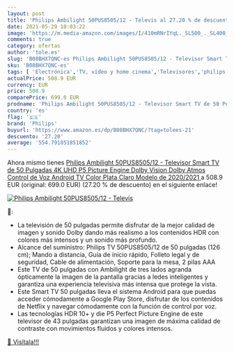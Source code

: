 ```yaml
---
layout: post
title: 'Philips Ambilight 50PUS8505/12 - Televis al 27.20 % de descuento'
date: 2021-05-29 10:03:22
image: 'https://m.media-amazon.com/images/I/410mRNrIYqL._SL500_._SL400_.jpg'
comments: true
category: ofertas
author: 'tole.es'
slug: 'B08BHX7QNC-es Philips Ambilight 50PUS8505/12 - Televisor Smart TV de 50...'
sku: 'B08BHX7QNC-es'
tags: [ 'Electrónica','TV, vídeo y home cinema','Televisores','philips','smart','televisor','tv', ]
actualPrice: 508.9 EUR
currency: EUR
price: 508.9
comparePrice: 699.0 EUR
prodname: 'Philips Ambilight 50PUS8505/12 - Televisor Smart TV de 50 Pulgadas  4K UHD  P5 Picture Engine  Dolby Vision  Dolby Atmos  Control de Voz  Android TV   Color Plata Claro  Modelo de 2020/2021 '
country: 'es'
flag: '🇪🇸'
brand: 'Philips'
buyurl: 'https://www.amazon.es/dp/B08BHX7QNC/?tag=tolees-21'
descuento: '27.20'
average: '554.791851851852'
---
```


Ahora mismo tienes [Philips Ambilight 50PUS8505/12 - Televisor Smart TV de 50 Pulgadas  4K UHD  P5 Picture Engine  Dolby Vision  Dolby Atmos  Control de Voz  Android TV   Color Plata Claro  Modelo de 2020/2021 ](https://www.amazon.es/dp/B08BHX7QNC/?tag=tolees-21) a 508.9 EUR (original: 699.0 EUR) (27.20 %  de descuento) en el siguiente enlace!

[![Philips Ambilight 50PUS8505/12 - Televis](https://m.media-amazon.com/images/I/410mRNrIYqL._SL500_._SL400_.jpg)](https://www.amazon.es/dp/B08BHX7QNC/?tag=tolees-21)

🔎:

- La televisión de 50 pulgadas permite disfrutar de la mejor calidad de imagen y sonido Dolby dando más realismo a los contenidos HDR con colores más intensos y un sonido más profundo.
- Alcance del suministro: Philips TV 50PUS8505/12 de 50 pulgadas (126 cm); Mando a distancia, Guía de inicio rápido, Folleto legal y de seguridad, Cable de alimentación, Soporte para la mesa, 2 pilas AAA
- Este TV de 50 pulgadas con Ambilight de tres lados agranda ópticamente la imagen de la pantalla gracias a ledes inteligentes y garantiza una experiencia televisiva más intensa que protege la vista.
- Este Smart TV 50 pulgadas lleva el sistema Android para que puedas acceder cómodamente a Google Play Store, disfrutar de los contenidos de Netflix y navegar cómodamente con la función de control por voz.
- Las tecnologías HDR 10+ y die P5 Perfect Picture Engine de este televisor de 43 pulgadas garantizan una imagen de máxima calidad de contraste con movimientos fluidos y colores intensos.

[🛒 Visítala!!!](https://www.amazon.es/dp/B08BHX7QNC/?tag=tolees-21)
